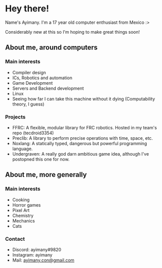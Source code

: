 # Hey there!

Name's Ayimany. I'm a 17 year old computer enthusiast from Mexico :>  

Considerably new at this so I'm hoping to make great things soon!  

## About me, around computers

### Main interests
* Compiler design
* ICs, Robotics and automation
* Game Development
* Servers and Backend development
* Linux
* Seeing how far I can take this machine without it dying (Computability theory, I guess)

### Projects
* FFRC: A flexible, modular library for FRC robotics. Hosted in my team's repo (tecdroid3354)
* Preclib: A library to perform precise operations with time, space, etc.
* Noxlang: A statically typed, dangerous but powerful programming language.
* Undergraven: A really god darn ambitious game idea, although I've postopned this one for now.

## About me, more generally

### Main interests
* Cooking
* Horror games
* Pixel Art
* Chemistry
* Mechanics
* Cats

### Contact
* Discord: ayimany#9820
* Instagram: ayimany
* Mail: ayimany.con@gmail.com
